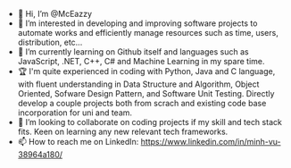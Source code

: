 - 👋 Hi, I’m @McEazzy
- 👀 I’m interested in developing and improving software projects to automate works and efficiently manage resources such as time, users, distribution, etc... 
- 🌱 I’m currently learning on Github itself and languages such as JavaScript, .NET, C++, C# and Machine Learning in my spare time.
- 🏆 I'm quite experienced in coding with Python, Java and C language, with fluent understanding in Data Structure and Algorithm, Object Oriented, Sofware Design Pattern, and Software Unit Testing.  Directly develop a couple projects both from scrach and existing code base incorporation for uni and team.
- 💞️ I’m looking to collaborate on coding projects if my skill and tech stack fits. Keen on learning any new relevant tech frameworks.
- 📫 How to reach me on LinkedIn: https://www.linkedin.com/in/minh-vu-38964a180/

<!---
McEazzy/McEazzy is a ✨ special ✨ repository because its `README.md` (this file) appears on your GitHub profile.
You can click the Preview link to take a look at your changes.
--->
